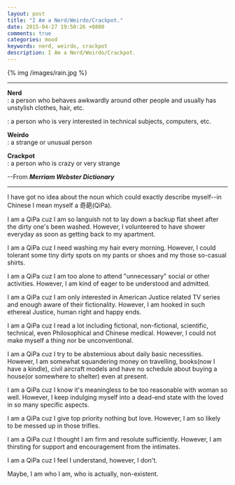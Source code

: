 ```yaml
---
layout: post
title: "I Am a Nerd/Weirdo/Crackpot."
date: 2015-04-27 19:50:26 +0800
comments: true
categories: mood
keywords: nerd, weirdo, crackpot
description: I Am a Nerd/Weirdo/Crackpot.
---
```

{% img /images/rain.jpg %}

****
**Nerd**  
: a person who behaves awkwardly around other people and usually has unstylish clothes, hair, etc.  
  
: a person who is very interested in technical subjects, computers, etc.

**Weirdo**  
: a strange or unusual person

**Crackpot**  
: a person who is crazy or very strange  

--From ***Merriam Webster Dictionary***
****
<!--more-->
I have got no idea about the noun which could exactly describe myself--in Chinese I mean myself a 奇葩(QiPa).

I am a QiPa cuz I am so languish not to lay down a backup flat sheet after the dirty one's been washed. However, I volunteered to have shower everyday as soon as getting back to my apartment.

I am a QiPa cuz I need washing my hair every morning. However, I could tolerant some tiny dirty spots on my pants or shoes and my those so-casual shirts.

I am a QiPa cuz I am too alone to attend "unnecessary" social or other activities. However, I am kind of eager to be understood and admitted.

I am a QiPa cuz I am only interested in American Justice related TV series and enough aware of their fictionality. However, I am hooked in such ethereal Justice, human right and happy ends.

I am a QiPa cuz I read a lot including fictional, non-fictional, scientific, technical, even Philosophical and Chinese medical. However, I could not make myself a thing nor be unconventional.

I am a QiPa cuz I try to be abstemious about daily basic necessities. However, I am somewhat squandering money on travelling, books(now I have a kindle), civil aircraft models and have no schedule about buying a house(or somewhere to shelter) even at present.

I am a QiPa cuz I know it's meaningless to be too reasonable with woman so well. However, I keep indulging myself into a dead-end state with the loved in so many specific aspects.

I am a QiPa cuz I give top priority nothing but love. However, I am so likely to be messed up in those trifles.

I am a QiPa cuz I thought I am firm and resolute sufficiently. However, I am thirsting for support and encouragement from the intimates.

I am a QiPa cuz I feel I understand, however, I don't.

Maybe, I am who I am, who is actually, non-existent.